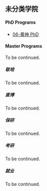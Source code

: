 ## 未分类学院

#### PhD Programs


- [06-黄神 PhD](grad-application/unknown/[US]-06-黄神.md)

#### Master Programs

To be continued.

##### 联培

To be continued.

##### 直博

To be continued.

##### 保研

To be continued.

##### 考研

To be continued.

##### 就业

To be continued.
